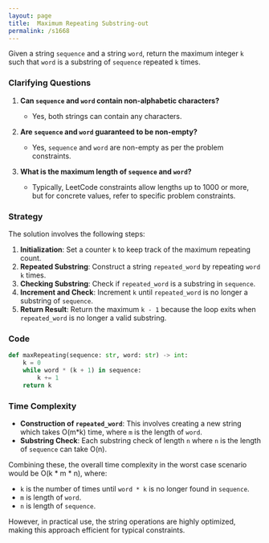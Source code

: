 ```yaml
---
layout: page
title:  Maximum Repeating Substring-out
permalink: /s1668
---
```


Given a string `sequence` and a string `word`, return the maximum integer `k` such that `word` is a substring of `sequence` repeated `k` times.

### Clarifying Questions

1. **Can `sequence` and `word` contain non-alphabetic characters?**
   - Yes, both strings can contain any characters.

2. **Are `sequence` and `word` guaranteed to be non-empty?**
   - Yes, `sequence` and `word` are non-empty as per the problem constraints.

3. **What is the maximum length of `sequence` and `word`?**
   - Typically, LeetCode constraints allow lengths up to 1000 or more, but for concrete values, refer to specific problem constraints.

### Strategy

The solution involves the following steps:
1. **Initialization**: Set a counter `k` to keep track of the maximum repeating count.
2. **Repeated Substring**: Construct a string `repeated_word` by repeating `word` `k` times.
3. **Checking Substring**: Check if `repeated_word` is a substring in `sequence`.
4. **Increment and Check**: Increment `k` until `repeated_word` is no longer a substring of `sequence`.
5. **Return Result**: Return the maximum `k - 1` because the loop exits when `repeated_word` is no longer a valid substring.

### Code

```python
def maxRepeating(sequence: str, word: str) -> int:
    k = 0
    while word * (k + 1) in sequence:
        k += 1
    return k
```

### Time Complexity

- **Construction of `repeated_word`**: This involves creating a new string which takes O(m*k) time, where `m` is the length of `word`.
- **Substring Check**: Each substring check of length `n` where `n` is the length of `sequence` can take O(n).

Combining these, the overall time complexity in the worst case scenario would be O(k * m * n), where:
- `k` is the number of times until `word * k` is no longer found in `sequence`.
- `m` is length of `word`.
- `n` is length of `sequence`.

However, in practical use, the string operations are highly optimized, making this approach efficient for typical constraints.